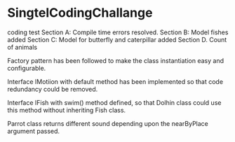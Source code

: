 # SingtelCodingChallange
coding test
Section A: Compile time errors resolved.
Section B: Model fishes added
Section C: Model for butterfly and caterpillar added
Section D. Count of animals

Factory pattern has been followed to make the class instantiation easy and configurable.

Interface IMotiion  with default method has been implemented so that code redundancy could be removed.

Interface IFish with swim() method defined, so  that Dolhin class could use this method without inheriting Fish class.

Parrot class returns different sound depending upon the nearByPlace argument passed.